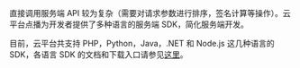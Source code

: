 直接调用服务端 API 较为复杂（需要对请求参数进行排序，签名计算等操作）。云平台点播为开发者提供了多种语言的服务端 SDK，简化服务端开发。

目前，云平台共支持 PHP，Python，Java，.NET 和 Node.js 这几种语言的 SDK，各语言 SDK 的文档和下载入口请参见[这里](http://tcecqpoc.fsphere.cn/document/developer-resource)。
